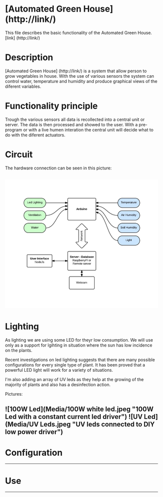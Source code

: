 
[Automated Green House] (http://link/)
=======================

This file describes the basic functionality of the Automated Green House.  [link] (http://link/)


Description
===========
[Automated Green House] (http://link/) is a system that allow person to grow vegetables in house. With the use of various sensors the system can control water, temperature and humidity and produce graphical views of the diferent variables.

Functionality principle
=======================

Trough the various sensors all data is recollected into a central unit or server. The data is then processed and showed to the user. With a pre-program or with a live humen interation the central unit will decide what to do with the diferent actuators. 


Circuit
=======

The hardware connection can be seen in this picture:

![Schematic](Media/schematic.jpeg "Basic bloks of the installation")
----------

Lighting
========

As lighting we are using some LED for theyr low consumption. We will use only as a support for lgihting in situation where the sun has low incidence on the plants.

Recent investigations on led lighting suggests that there are many possible configurations for every single type of plant. It has been proved that a powerful LED light will work for a variety of situations.

I'm also adding an array of UV leds as they help at the growing of the majority of plants and also has a desinfection action. 

Pictures: 

![100W Led](Media/100W white led.jpeg "100W Led with a constant current led driver")
![UV Led](Media/UV Leds.jpeg "UV leds connected to DIY low power driver")
----------

Configuration
=============

----------

Use
===

----------


